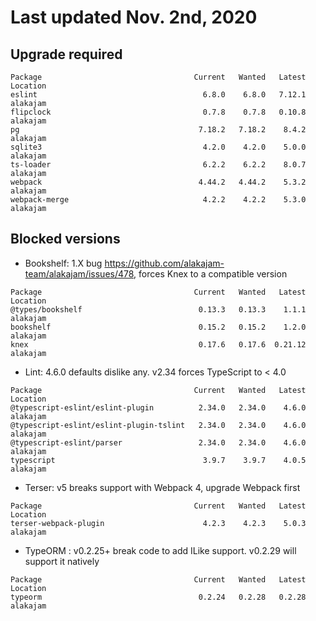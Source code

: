 # Last updated Nov. 2nd, 2020

## Upgrade required

```
Package                                  Current   Wanted   Latest  Location
eslint                                     6.8.0    6.8.0   7.12.1  alakajam
flipclock                                  0.7.8    0.7.8   0.10.8  alakajam
pg                                        7.18.2   7.18.2    8.4.2  alakajam
sqlite3                                    4.2.0    4.2.0    5.0.0  alakajam
ts-loader                                  6.2.2    6.2.2    8.0.7  alakajam
webpack                                   4.44.2   4.44.2    5.3.2  alakajam
webpack-merge                              4.2.2    4.2.2    5.3.0  alakajam
```

## Blocked versions

* Bookshelf: 1.X bug https://github.com/alakajam-team/alakajam/issues/478, forces Knex to a compatible version

```
Package                                  Current   Wanted   Latest  Location
@types/bookshelf                          0.13.3   0.13.3    1.1.1  alakajam
bookshelf                                 0.15.2   0.15.2    1.2.0  alakajam
knex                                      0.17.6   0.17.6  0.21.12  alakajam
```

* Lint: 4.6.0 defaults dislike any. v2.34 forces TypeScript to < 4.0

```
Package                                  Current   Wanted   Latest  Location
@typescript-eslint/eslint-plugin          2.34.0   2.34.0    4.6.0  alakajam
@typescript-eslint/eslint-plugin-tslint   2.34.0   2.34.0    4.6.0  alakajam
@typescript-eslint/parser                 2.34.0   2.34.0    4.6.0  alakajam
typescript                                 3.9.7    3.9.7    4.0.5  alakajam
```

* Terser: v5 breaks support with Webpack 4, upgrade Webpack first

```
Package                                  Current   Wanted   Latest  Location
terser-webpack-plugin                      4.2.3    4.2.3    5.0.3  alakajam
```

* TypeORM : v0.2.25+ break code to add ILike support. v0.2.29 will support it natively

```
Package                                  Current   Wanted   Latest  Location
typeorm                                   0.2.24   0.2.28   0.2.28  alakajam
```
